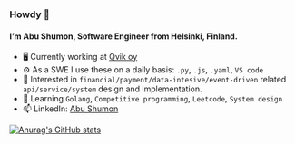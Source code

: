 ### Howdy 👋
#### I’m Abu Shumon, Software Engineer from Helsinki, Finland.
- 🖥️ Currently working at [Qvik oy](https://qvik.com/)
- ⚙️ As a SWE I use these on a daily basis: `.py`, `.js`, `.yaml`, `VS code`
- 👀 Interested in `financial/payment/data-intesive/event-driven` related `api/service/system` design and implementation.
- 🌱 Learning `Golang`, `Competitive programming`, `Leetcode`, `System design`
- 📫 LinkedIn: [Abu Shumon](https://www.linkedin.com/in/johnshumon)

[![Anurag's GitHub stats](https://github-readme-stats.vercel.app/api?username=qvikabu)](https://github.com/anuraghazra/github-readme-stats)

<!---
qvikabu/qvikabu is a ✨ special ✨ repository because its `README.md` (this file) appears on your GitHub profile.
You can click the Preview link to take a look at your changes.
--->
